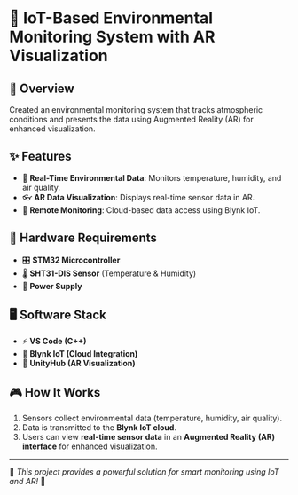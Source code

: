 # 🎯 IoT-Based Environmental Monitoring System with AR Visualization

## 🚀 Overview
Created an environmental monitoring system that tracks atmospheric conditions and presents the data using Augmented Reality (AR) for enhanced visualization.


## ✨ Features
- 📡 **Real-Time Environmental Data**: Monitors temperature, humidity, and air quality.  
- 👓 **AR Data Visualization**: Displays real-time sensor data in AR.  
- 📡 **Remote Monitoring**: Cloud-based data access using Blynk IoT.  

## 🔧 Hardware Requirements
- 🎛️ **STM32 Microcontroller**
- 🌡️ **SHT31-DIS Sensor** (Temperature & Humidity)
- 🔋 **Power Supply**

## 🖥️ Software Stack
- ⚡ **VS Code (C++)**
- 📡 **Blynk IoT (Cloud Integration)**
- 📱 **UnityHub (AR Visualization)**

## 🎮 How It Works
1. Sensors collect environmental data (temperature, humidity, air quality).  
2. Data is transmitted to the **Blynk IoT cloud**.  
3. Users can view **real-time sensor data** in an **Augmented Reality (AR) interface** for enhanced visualization.  

---
📌 *This project provides a powerful solution for smart monitoring using IoT and AR!* 🚀
